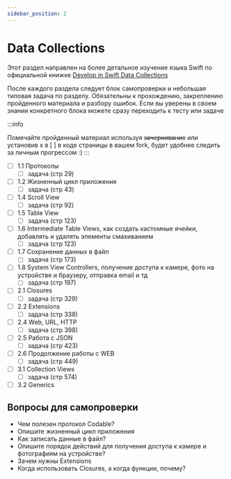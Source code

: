 ```yaml
---
sidebar_position: 2
---
```


# Data Collections

Этот раздел направлен на более детальное изучение языка Swift по официальной
книжке [Develop in Swift Data Collections](https://books.apple.com/ru/book/develop-in-swift-fundamentals/id1556365994?l=en)

После каждого раздела следует блок самопроверки и небольшая типовая задача по разделу. Обязательны к прохождению,
закреплению пройденного материала и разбору ошибок. Если вы уверены в своем знании конкретного блока можете сразу
переходить к тесту или задаче

:::info

Помечайте пройденный материал используя ~~зачеркивание~~ или установив x в [ ] в коде страницы в вашем fork, будет
удобнее следить за личным прогрессом :)
:::

- [ ] 1.1 Протоколы
    - [ ] задача (стр 29)
- [ ] 1.2 Жизненный цикл приложения
    - [ ] задача (стр 43)
- [ ] 1.4 Scroll View
    - [ ] задача (стр 92)
- [ ] 1.5 Table View
    - [ ] задача (стр 123)
- [ ] 1.6 Intermediate Table Views, как создать кастомные ячейки, добавлять и удалять элементы смахиванием
    - [ ] задача (стр 123)
- [ ] 1.7 Сохранение данных в файл
    - [ ] задача (стр 173)
- [ ] 1.8 System View Controllers, получение доступа к камере, фото на устройстве и браузеру, отправка email и тд
    - [ ] задача (стр 197)
- [ ] 2.1 Closures
    - [ ] задача (стр 329)
- [ ] 2.2 Extensions
    - [ ] задача (стр 338)
- [ ] 2.4 Web, URL, HTTP
    - [ ] задача (стр 398)
- [ ] 2.5 Работа с JSON
    - [ ] задача (стр 423)
- [ ] 2.6 Продолжение работы с WEB
    - [ ] задача (стр 449)
- [ ] 3.1 Collection Views
    - [ ] задача (стр 574)
- [ ] 3.2 Generics

## Вопросы для самопроверки

- Чем полезен протокол Codable?
- Опишите жизненный цикл приложения
- Как записать данные в файл?
- Опишите порядок действий для получения доступа к камере и фотографиям на устройстве?
- Зачем нужны Extensions
- Когда использовать Closures, а когда функции, почему? 